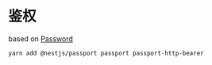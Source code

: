 # 鉴权

based on [Password](https://github.com/jaredhanson/passport)

```bash
yarn add @nestjs/passport passport passport-http-bearer
```


